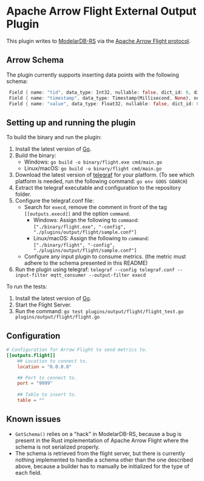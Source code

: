 # Apache Arrow Flight External Output Plugin

This plugin writes to [ModelarDB-RS](https://github.com/ModelarData/ModelarDB-RS) via the [Apache Arrow Flight protocol](https://arrow.apache.org/docs/format/Flight.html).

## Arrow Schema

The plugin currently supports inserting data points with the following schema:

```rust
 Field { name: "tid", data_type: Int32, nullable: false, dict_id: 0, dict_is_ordered: false, metadata: None }, 
 Field { name: "timestamp", data_type: Timestamp(Millisecond, None), nullable: false, dict_id: 0, dict_is_ordered: false, metadata: None }, 
 Field { name: "value", data_type: Float32, nullable: false, dict_id: 0, dict_is_ordered: false, metadata: None }
```

## Setting up and running the plugin

To build the binary and run the plugin:

1. Install the latest version of [Go](https://go.dev/doc/install).
2. Build the binary:
    * Windows: `go build -o binary/flight.exe cmd/main.go`
    * Linux/macOS: `go build -o binary/flight cmd/main.go`
3. Download the latest version of [telegraf](https://github.com/influxdata/telegraf/releases) for your platform. (To see which platform is needed, run the following command: `go env GOOS GOARCH`)
4. Extract the telegraf executable and configuration to the repository folder.
5. Configure the telegraf.conf file:
   * Search for `execd`, remove the comment in front of the tag `[[outputs.execd]]` and the option `command`.
     * Windows: Assign the following to `command`: `["./binary/flight.exe", "-config", "./plugins/output/flight/sample.conf"]` 
     * Linux/macOS: Assign the following to `command`: `["./binary/flight", "-config", "./plugins/output/flight/sample.conf"]` 
   * Configure any input plugin to consume metrics. (the metric must adhere to the schema presented in this README)
6. Run the plugin using telegraf: `telegraf --config telegraf.conf --input-filter mqtt_consumer --output-filter execd`

To run the tests: 
1. Install the latest version of [Go](https://go.dev/doc/install).
2. Start the Flight Server.
3. Run the command: `go test plugins/output/flight/flight_test.go plugins/output/flight/flight.go`


## Configuration

```toml @sample.conf
# Configuration for Arrow Flight to send metrics to.
[[outputs.flight]]
    ## Location to connect to.
    location = "0.0.0.0"

    ## Port to connect to.
    port = "9999"
    
    ## Table to insert to.
    table = ""
```
## Known issues

* `GetSchema()` relies on a "hack" in ModelarDB-RS, because a bug is present in the Rust implementation of Apache Arrow Flight where the schema is not serialized properly.
* The schema is retrieved from the flight server, but there is currently nothing implemented to handle a schema other than the one described above, because a builder has to manually be initialized for the type of each field.